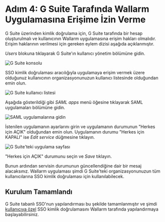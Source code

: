# Adım 4: G Suite Tarafında Wallarm Uygulamasına Erişime İzin Verme

[img-gsuite-console]:           ../../../../images/admin-guides/configuration-guides/sso/gsuite/gsuite-console.png
[img-user-list]:                ../../../../images/admin-guides/configuration-guides/sso/gsuite/user-list.png
[img-gsuite-navigation-saml]:   ../../../../images/admin-guides/configuration-guides/sso/gsuite/gsuite-navigation-saml.png
[img-app-page]:                 ../../../../images/admin-guides/configuration-guides/sso/gsuite/gsuite-app-page.png

[doc-use-user-auth]:            ../employ-user-auth.md

G Suite üzerinden kimlik doğrulama için, G Suite tarafında bir hesap oluşturulmalı ve kullanıcının Wallarm uygulamasına erişim hakları olmalıdır. Erişim haklarının verilmesi için gereken eylem dizisi aşağıda açıklanmıştır.

*Users* blokuna tıklayarak G Suite'ın kullanıcı yönetim bölümüne gidin.

![G Suite konsolu][img-gsuite-console]

SSO kimlik doğrulaması aracılığıyla uygulamaya erişim vermek üzere olduğunuz kullanıcının organizasyonunuzun kullanıcı listesinde olduğundan emin olun.

![G Suite kullanıcı listesi][img-user-list]

Aşağıda gösterildiği gibi *SAML apps* menü öğesine tıklayarak SAML uygulamaları bölümüne gidin.

![SAML uygulamalarına gidin][img-gsuite-navigation-saml]

İstenilen uygulamanın ayarlarını girin ve uygulamanın durumunun "Herkes için AÇIK" olduğundan emin olun. Uygulamanın durumu "Herkes için KAPALI" ise *Edit service* düğmesine tıklayın.

![G Suite'teki uygulama sayfası][img-app-page]

"Herkes için AÇIK" durumunu seçin ve *Save* tıklayın.

Bunun ardından servisin durumunun güncellendiğine dair bir mesaj alacaksınız. Wallarm uygulaması şimdi G Suite'teki organizasyonunuzun tüm kullanıcılarına SSO kimlik doğrulaması için kullanılabilecek.


##  Kurulum Tamamlandı

G Suite tabanlı SSO'nun yapılandırması bu şekilde tamamlanmıştır ve şimdi [kullanıcıya özel][doc-use-user-auth] SSO kimlik doğrulamasını Wallarm tarafında yapılandırmaya başlayabilirsiniz.